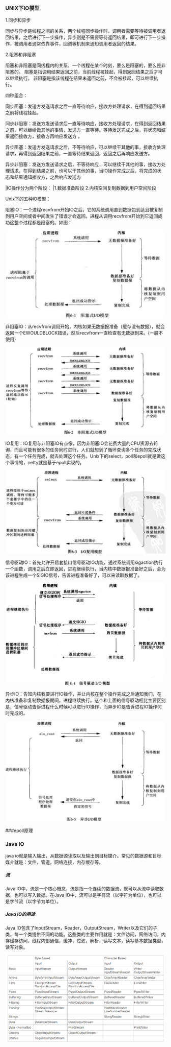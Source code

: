 ### UNIX下IO模型

1.同步和异步

同步与异步是线程之间的关系，两个线程同步操作时，调用者需要等待被调用者返回结果，之后进行下一步操作，异步则是不需要等待返回结果，即可进行下一步操作，被调用者通常依靠事件，回调等机制来通知调用者返回的结果。

2.阻塞和非阻塞

阻塞和非阻塞是同线程内的关系，一个线程在某个时刻，要么是阻塞的，要么是非阻塞的。
阻塞是指调用结果返回之前，当前线程被挂起，得到返回结果之后才可以继续执行。
非阻塞是指该线程在结果未返回之前，不会被挂起，可以继续执行。

四种组合：

同步阻塞：发送方发送请求之后一直等待响应，接收方处理请求，在得到返回结果之前将线程挂起。

同步非阻塞：发送方发送请求后一直等待响应，接收方处理请求，在得到返回结果之前，可以继续做其他的事情，发送方一直等待。等待发送完成之后，将状态和结果返回接收方，接收方再响应发送方	。

异步阻塞：发送方发送请求之后，不等待响应，可以继续干其他的事，接收方处理请求，再得到返回结果之前，一直等待结果返回，返回之后再响应发送方。

异步非阻塞：发送方发送请求之后，不等待响应，可以继续干其他的事，接收方处理请求，在得到结果之前，也可以干其他的事，当IO操作完成之后，将完成的状态和结果通知接收方，之后响应发送方

|IO操作分为两个阶段：
|1.数据准备阶段     2.内核空间复制数据到用户空间阶段

Unix下的五种IO模型：

阻塞IO：一个进程recvfrom开始IO之后，它的系统调用直到数据包到达且被复制到用户空间或者中间发生了错误才会返回。进程从调用recvfrom开始到它返回成功这整个过程都是阻塞的。如图：

![阻塞IO](pic\阻塞IO.png)



非阻塞IO：从recvfrom调用开始，内核如果无数据报准备（缓存没有数据），就会返回一个EWOULDBLOCK错误，然后recvfrom一直检查有无数据到来。(一般不使用)

![非阻塞IO](pic\非阻塞IO.png)



IO复用：IO复用与非阻塞IO有点像，因为非阻塞IO会花费大量的CPU资源去轮询，而且可能有很多的任务同时进行，人们就想到了循环查询多个任务的完成状态，有一个任务完成，就去处理这个任务。Unix下的select，poll和epoll就是做这个事情的，netty就是基于epoll实现的。

![IO复用](pic\IO复用.png)

信号驱动IO：首先允许开启套接口信号驱动IO功能，通过系统调用sigaction执行一个函数，调用之后立即返回，进程继续执行，当内核中数据报准备好之后，会为该进程生成一个SIGIO信号，告诉进程准备好了，可以来读取数据了。

![信号驱动IO](pic\信号驱动IO.png)

异步IO：告知内核我要进行IO操作，并让内核在整个操作完成之后通知我们，在内核准备和复制数据报期间，进程继续执行。这个和上面的信号驱动相比主要区别是，信号驱动告诉进程什么时候可以进行IO操作，而异步IO是告诉进程IO操作何时完成的。

![异步IO](pic\异步IO.png)

###epoll原理



### Java IO

java io就是输入输出，从数据源读取以及输出到目标媒介。常见的数据源和目标媒介就是：文件，管道，网络连接，内存缓存等。

##### 流

Java IO中，流是一个核心概念，流是指一个连续的数据流，既可以从流中读取数据，也可以写入数据。在Java IO中，流可以是字符流（以字符为单位），也可以是字节流（以字节为单位）。

##### Java IO的用途

Java IO包含了InputStream，Reader，OutputStream，Writer以及它们的子类，每一个类提供不同的功能。这些类的主要作用就是：文件访问，网络访问，内存缓存访问，线程内部通信，缓冲，过滤，解析，读写文本，读写基本数据类型，读写对象。

![QQ截图20141020174145](pic/QQ截图20141020174145.png)

